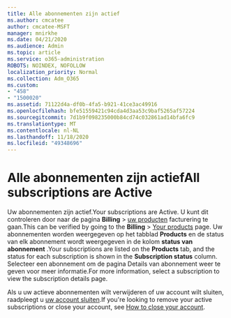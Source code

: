```yaml
---
title: Alle abonnementen zijn actief
ms.author: cmcatee
author: cmcatee-MSFT
manager: mnirkhe
ms.date: 04/21/2020
ms.audience: Admin
ms.topic: article
ms.service: o365-administration
ROBOTS: NOINDEX, NOFOLLOW
localization_priority: Normal
ms.collection: Adm_O365
ms.custom:
- "458"
- "1500020"
ms.assetid: 71122d4a-df0b-4fa5-b921-41ce3ac49916
ms.openlocfilehash: bfe51559421c94cda4d3aa53c9baf5265af57224
ms.sourcegitcommit: 7d1b9f098235000b84cd74c032861ad14bfa6fc9
ms.translationtype: MT
ms.contentlocale: nl-NL
ms.lasthandoff: 11/18/2020
ms.locfileid: "49348696"
---
```

# <a name="all-subscriptions-are-active"></a><span data-ttu-id="12a27-102">Alle abonnementen zijn actief</span><span class="sxs-lookup"><span data-stu-id="12a27-102">All subscriptions are Active</span></span>

<span data-ttu-id="12a27-103">Uw abonnementen zijn actief.</span><span class="sxs-lookup"><span data-stu-id="12a27-103">Your subscriptions are Active.</span></span> <span data-ttu-id="12a27-104">U kunt dit controleren door naar de pagina **Billing** \> [uw producten](https://go.microsoft.com/fwlink/p/?linkid=842054) facturering te gaan.</span><span class="sxs-lookup"><span data-stu-id="12a27-104">This can be verified by going to the **Billing** \> [Your products](https://go.microsoft.com/fwlink/p/?linkid=842054) page.</span></span> <span data-ttu-id="12a27-105">Uw abonnementen worden weergegeven op het tabblad **Products** en de status van elk abonnement wordt weergegeven in de kolom **status van abonnement** .</span><span class="sxs-lookup"><span data-stu-id="12a27-105">Your subscriptions are listed on the **Products** tab, and the status for each subscription is shown in the **Subscription status** column.</span></span> <span data-ttu-id="12a27-106">Selecteer een abonnement om de pagina Details van abonnement weer te geven voor meer informatie.</span><span class="sxs-lookup"><span data-stu-id="12a27-106">For more information, select a subscription to view the subscription details page.</span></span>
  
<span data-ttu-id="12a27-107">Als u uw actieve abonnementen wilt verwijderen of uw account wilt sluiten, raadpleegt u [uw account sluiten](https://docs.microsoft.com/microsoft-365/commerce/close-your-account?view=o365-worldwide).</span><span class="sxs-lookup"><span data-stu-id="12a27-107">If you're looking to remove your active subscriptions or close your account, see [How to close your account](https://docs.microsoft.com/microsoft-365/commerce/close-your-account?view=o365-worldwide).</span></span>
